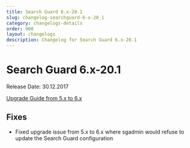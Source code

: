 ```yaml
---
title: Search Guard 6.x-20.1
slug: changelog-searchguard-6-x-20_1
category: changelogs-details
order: 900
layout: changelogs
description: Changelog for Search Guard 6.x-20.1
---
```


<!---
Copryight 2017 floragunn GmbH
-->


# Search Guard 6.x-20.1

Release Date: 30.12.2017

[Upgrade Guide from 5.x to 6.x](../_docs/upgrading_5_6.md)

## Fixes

* Fixed upgrade issue from 5.x to 6.x where sgadmin would refuse to update the Search Guard configuration
